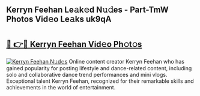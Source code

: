 ## Kerryn Feehan Le𝚊k𝚎d N𝚞𝚍es - Part-TmW Photos Vid𝚎o Le𝚊ks uk9qA

# <h2><a href="http://fbg5os.evod.top/?m=Kerryn+Feehan">🔗 👉🔴 Kerryn Feehan Vid𝚎o Ph𝚘t𝚘s</a></h2>

[![Kerryn Feehan N𝚞d𝚎s](https://i.imgur.com/8V9OHl7.gif)](http://fbg5os.evod.top/?m=Kerryn+Feehan)
Online content creator Kerryn Feehan who has gained popularity for posting lifestyle and dance-related content, including solo and collaborative dance trend performances and mini vlogs. Exceptional talent Kerryn Feehan, recognized for their remarkable skills and achievements in the world of entertainment. 
